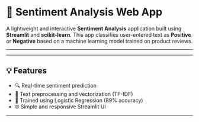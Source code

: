 # 🧠 Sentiment Analysis Web App

A lightweight and interactive **Sentiment Analysis** application built using **Streamlit** and **scikit-learn**. This app classifies user-entered text as **Positive** or **Negative** based on a machine learning model trained on product reviews.

---



---

## 💡 Features

- 🔍 Real-time sentiment prediction
- 🧼 Text preprocessing and vectorization (TF-IDF)
- 🎯 Trained using Logistic Regression (89% accuracy)
- 🌐 Simple and responsive Streamlit UI

---